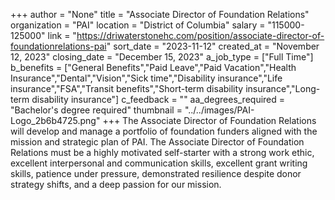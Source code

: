 +++
author = "None"
title = "Associate Director of Foundation Relations"
organization = "PAI"
location = "District of Columbia"
salary = "115000- 125000"
link = "https://driwaterstonehc.com/position/associate-director-of-foundationrelations-pai"
sort_date = "2023-11-12"
created_at = "November 12, 2023"
closing_date = "December 15, 2023"
a_job_type = ["Full Time"]
b_benefits = ["General Benefits","Paid Leave","Paid Vacation","Health Insurance","Dental","Vision","Sick time","Disability insurance","Life insurance","FSA","Transit benefits","Short-term disability insurance","Long-term disability insurance"]
c_feedback = ""
aa_degrees_required = "Bachelor's degree required"
thumbnail = "../../images/PAI-Logo_2b6b4725.png"
+++
The Associate Director of Foundation Relations will develop and manage a portfolio of foundation funders aligned with the mission and strategic plan of PAI. The Associate Director of Foundation Relations must be a highly motivated self-starter with a strong work ethic, excellent interpersonal and communication skills, excellent grant writing skills, patience under pressure, demonstrated resilience despite donor strategy shifts, and a deep passion for our mission.
